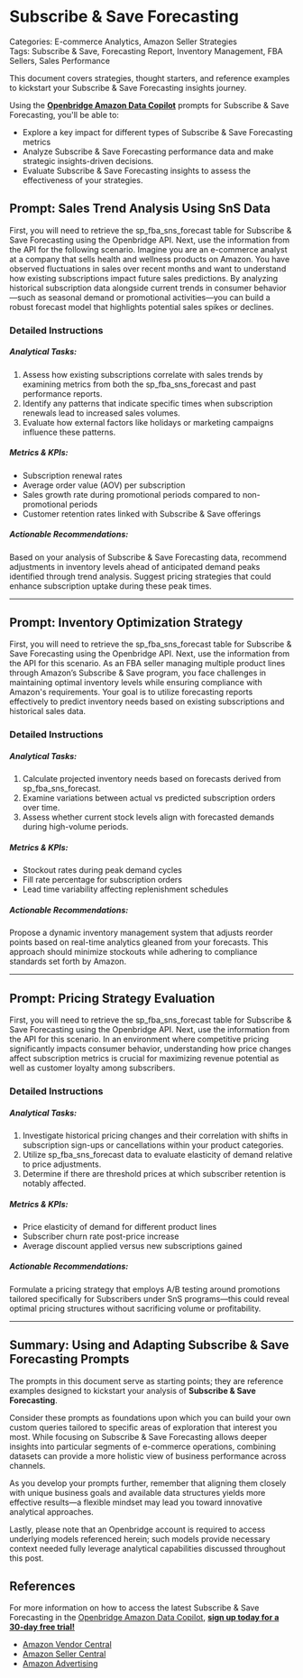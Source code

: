 # Subscribe & Save Forecasting

Categories: E-commerce Analytics, Amazon Seller Strategies  
Tags: Subscribe & Save, Forecasting Report, Inventory Management, FBA Sellers, Sales Performance

This document covers strategies, thought starters, and reference examples to kickstart your Subscribe & Save Forecasting insights journey.

Using the <a href="https://chatgpt.com/g/g-Sg4qP7r3v-openbridge-data-copilot" target="_blank"><strong>Openbridge Amazon Data Copilot</strong></a> prompts for Subscribe & Save Forecasting, you'll be able to:

- Explore a key impact for different types of Subscribe & Save Forecasting metrics
- Analyze Subscribe & Save Forecasting performance data and make strategic insights-driven decisions.
- Evaluate Subscribe & Save Forecasting insights to assess the effectiveness of your strategies.

## Prompt: Sales Trend Analysis Using SnS Data 

First, you will need to retrieve the sp_fba_sns_forecast table for Subscribe & Save Forecasting using the Openbridge API. Next, use the information from the API for the following scenario. Imagine you are an e-commerce analyst at a company that sells health and wellness products on Amazon. You have observed fluctuations in sales over recent months and want to understand how existing subscriptions impact future sales predictions. By analyzing historical subscription data alongside current trends in consumer behavior—such as seasonal demand or promotional activities—you can build a robust forecast model that highlights potential sales spikes or declines.

### Detailed Instructions

##### Analytical Tasks:
1. Assess how existing subscriptions correlate with sales trends by examining metrics from both the sp_fba_sns_forecast and past performance reports.
2. Identify any patterns that indicate specific times when subscription renewals lead to increased sales volumes.
3. Evaluate how external factors like holidays or marketing campaigns influence these patterns.

##### Metrics & KPIs:
- Subscription renewal rates
- Average order value (AOV) per subscription
- Sales growth rate during promotional periods compared to non-promotional periods
- Customer retention rates linked with Subscribe & Save offerings

##### Actionable Recommendations:
Based on your analysis of Subscribe & Save Forecasting data, recommend adjustments in inventory levels ahead of anticipated demand peaks identified through trend analysis. Suggest pricing strategies that could enhance subscription uptake during these peak times.

---

## Prompt: Inventory Optimization Strategy 

First, you will need to retrieve the sp_fba_sns_forecast table for Subscribe & Save Forecasting using the Openbridge API. Next, use the information from the API for this scenario. As an FBA seller managing multiple product lines through Amazon’s Subscribe & Save program, you face challenges in maintaining optimal inventory levels while ensuring compliance with Amazon's requirements. Your goal is to utilize forecasting reports effectively to predict inventory needs based on existing subscriptions and historical sales data.

### Detailed Instructions

##### Analytical Tasks:
1. Calculate projected inventory needs based on forecasts derived from sp_fba_sns_forecast.
2. Examine variations between actual vs predicted subscription orders over time.
3. Assess whether current stock levels align with forecasted demands during high-volume periods.

##### Metrics & KPIs:
- Stockout rates during peak demand cycles 
- Fill rate percentage for subscription orders 
- Lead time variability affecting replenishment schedules

##### Actionable Recommendations:
Propose a dynamic inventory management system that adjusts reorder points based on real-time analytics gleaned from your forecasts. This approach should minimize stockouts while adhering to compliance standards set forth by Amazon.

---

## Prompt: Pricing Strategy Evaluation 

First, you will need to retrieve the sp_fba_sns_forecast table for Subscribe & Save Forecasting using the Openbridge API. Next, use the information from the API for this scenario. In an environment where competitive pricing significantly impacts consumer behavior, understanding how price changes affect subscription metrics is crucial for maximizing revenue potential as well as customer loyalty among subscribers.

### Detailed Instructions

##### Analytical Tasks:
1. Investigate historical pricing changes and their correlation with shifts in subscription sign-ups or cancellations within your product categories.
2. Utilize sp_fba_sns_forecast data to evaluate elasticity of demand relative to price adjustments.
3. Determine if there are threshold prices at which subscriber retention is notably affected.

##### Metrics & KPIs:
- Price elasticity of demand for different product lines 
- Subscriber churn rate post-price increase 
- Average discount applied versus new subscriptions gained 

##### Actionable Recommendations:
Formulate a pricing strategy that employs A/B testing around promotions tailored specifically for Subscribers under SnS programs—this could reveal optimal pricing structures without sacrificing volume or profitability.

---

## Summary: Using and Adapting Subscribe & Save Forecasting Prompts  
The prompts in this document serve as starting points; they are reference examples designed to kickstart your analysis of **Subscribe & Save Forecasting**.

Consider these prompts as foundations upon which you can build your own custom queries tailored to specific areas of exploration that interest you most. While focusing on Subscribe & Save Forecasting allows deeper insights into particular segments of e-commerce operations, combining datasets can provide a more holistic view of business performance across channels.

As you develop your prompts further, remember that aligning them closely with unique business goals and available data structures yields more effective results—a flexible mindset may lead you toward innovative analytical approaches.

Lastly, please note that an Openbridge account is required to access underlying models referenced herein; such models provide necessary context needed fully leverage analytical capabilities discussed throughout this post.

## References   
For more information on how to access the latest Subscribe & Save Forecasting in the <a href="https://chatgpt.com/g/g-Sg4qP7r3v-openbridge-data-copilot" target="_blank">Openbridge Amazon Data Copilot</a>, <a href="https://openbridge.com" target="_blank"><strong>sign up today for a 30-day free trial!</strong></a>

<ul>
<li><a href="https://www.openbridge.com/amazon-vendor-central/" target="_blank">Amazon Vendor Central</a></li>
<li><a href="https://www.openbridge.com/amazon-selling-partner/" target="_blank">Amazon Seller Central</a></li>
<li><a href="https://www.openbridge.com/amazon-advertising/" target="_blank">Amazon Advertising</a></li>
</ul>